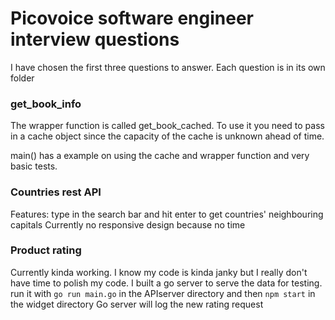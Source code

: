 # Picovoice software engineer interview questions

I have chosen the first three questions to answer. Each question is in its own folder

### get_book_info

The wrapper function is called get_book_cached. To use it you need to pass in a cache object since the capacity of the cache is unknown ahead of time.

main() has a example on using the cache and wrapper function and very basic tests.

### Countries rest API

Features: type in the search bar and hit enter to get countries' neighbouring capitals
Currently no responsive design because no time

### Product rating

Currently kinda working. I know my code is kinda janky but I really don't have time to polish my code.
I built a go server to serve the data for testing. run it with `go run main.go` in the APIserver directory and then `npm start` in the widget directory
Go server will log the new rating request
